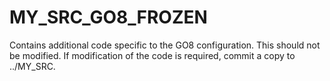# MY_SRC_GO8_FROZEN

Contains additional code specific to the GO8 configuration. This should not be modified. If modification of the code is required, commit a copy to ../MY_SRC.


